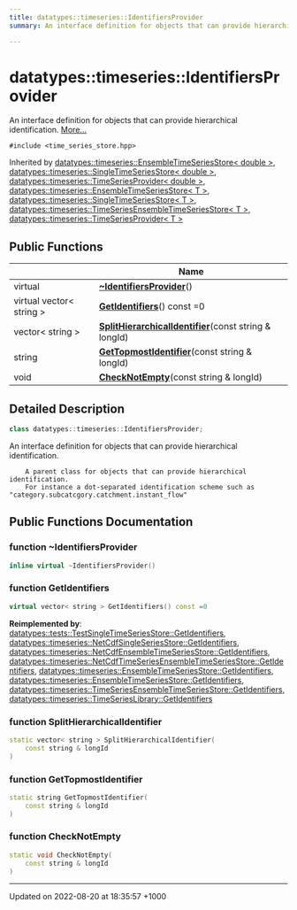 ```yaml
---
title: datatypes::timeseries::IdentifiersProvider
summary: An interface definition for objects that can provide hierarchical identification. 

---
```


# datatypes::timeseries::IdentifiersProvider



An interface definition for objects that can provide hierarchical identification.  [More...](#detailed-description)


`#include <time_series_store.hpp>`

Inherited by [datatypes::timeseries::EnsembleTimeSeriesStore< double >](/cpp/Classes/classdatatypes_1_1timeseries_1_1EnsembleTimeSeriesStore/), [datatypes::timeseries::SingleTimeSeriesStore< double >](/cpp/Classes/classdatatypes_1_1timeseries_1_1SingleTimeSeriesStore/), [datatypes::timeseries::TimeSeriesProvider< double >](/cpp/Classes/classdatatypes_1_1timeseries_1_1TimeSeriesProvider/), [datatypes::timeseries::EnsembleTimeSeriesStore< T >](/cpp/Classes/classdatatypes_1_1timeseries_1_1EnsembleTimeSeriesStore/), [datatypes::timeseries::SingleTimeSeriesStore< T >](/cpp/Classes/classdatatypes_1_1timeseries_1_1SingleTimeSeriesStore/), [datatypes::timeseries::TimeSeriesEnsembleTimeSeriesStore< T >](/cpp/Classes/classdatatypes_1_1timeseries_1_1TimeSeriesEnsembleTimeSeriesStore/), [datatypes::timeseries::TimeSeriesProvider< T >](/cpp/Classes/classdatatypes_1_1timeseries_1_1TimeSeriesProvider/)

## Public Functions

|                | Name           |
| -------------- | -------------- |
| virtual | **[~IdentifiersProvider](/cpp/Classes/classdatatypes_1_1timeseries_1_1IdentifiersProvider/#function-~identifiersprovider)**() |
| virtual vector< string > | **[GetIdentifiers](/cpp/Classes/classdatatypes_1_1timeseries_1_1IdentifiersProvider/#function-getidentifiers)**() const =0 |
| vector< string > | **[SplitHierarchicalIdentifier](/cpp/Classes/classdatatypes_1_1timeseries_1_1IdentifiersProvider/#function-splithierarchicalidentifier)**(const string & longId) |
| string | **[GetTopmostIdentifier](/cpp/Classes/classdatatypes_1_1timeseries_1_1IdentifiersProvider/#function-gettopmostidentifier)**(const string & longId) |
| void | **[CheckNotEmpty](/cpp/Classes/classdatatypes_1_1timeseries_1_1IdentifiersProvider/#function-checknotempty)**(const string & longId) |

## Detailed Description

```cpp
class datatypes::timeseries::IdentifiersProvider;
```

An interface definition for objects that can provide hierarchical identification. 



```
    A parent class for objects that can provide hierarchical identification. 
    For instance a dot-separated identification scheme such as "category.subcatcgory.catchment.instant_flow"
```

## Public Functions Documentation

### function ~IdentifiersProvider

```cpp
inline virtual ~IdentifiersProvider()
```


### function GetIdentifiers

```cpp
virtual vector< string > GetIdentifiers() const =0
```


**Reimplemented by**: [datatypes::tests::TestSingleTimeSeriesStore::GetIdentifiers](/cpp/Classes/classdatatypes_1_1tests_1_1TestSingleTimeSeriesStore/#function-getidentifiers), [datatypes::timeseries::NetCdfSingleSeriesStore::GetIdentifiers](/cpp/Classes/classdatatypes_1_1timeseries_1_1NetCdfSingleSeriesStore/#function-getidentifiers), [datatypes::timeseries::NetCdfEnsembleTimeSeriesStore::GetIdentifiers](/cpp/Classes/classdatatypes_1_1timeseries_1_1NetCdfEnsembleTimeSeriesStore/#function-getidentifiers), [datatypes::timeseries::NetCdfTimeSeriesEnsembleTimeSeriesStore::GetIdentifiers](/cpp/Classes/classdatatypes_1_1timeseries_1_1NetCdfTimeSeriesEnsembleTimeSeriesStore/#function-getidentifiers), [datatypes::timeseries::EnsembleTimeSeriesStore::GetIdentifiers](/cpp/Classes/classdatatypes_1_1timeseries_1_1EnsembleTimeSeriesStore/#function-getidentifiers), [datatypes::timeseries::EnsembleTimeSeriesStore::GetIdentifiers](/cpp/Classes/classdatatypes_1_1timeseries_1_1EnsembleTimeSeriesStore/#function-getidentifiers), [datatypes::timeseries::TimeSeriesEnsembleTimeSeriesStore::GetIdentifiers](/cpp/Classes/classdatatypes_1_1timeseries_1_1TimeSeriesEnsembleTimeSeriesStore/#function-getidentifiers), [datatypes::timeseries::TimeSeriesLibrary::GetIdentifiers](/cpp/Classes/classdatatypes_1_1timeseries_1_1TimeSeriesLibrary/#function-getidentifiers)


### function SplitHierarchicalIdentifier

```cpp
static vector< string > SplitHierarchicalIdentifier(
    const string & longId
)
```


### function GetTopmostIdentifier

```cpp
static string GetTopmostIdentifier(
    const string & longId
)
```


### function CheckNotEmpty

```cpp
static void CheckNotEmpty(
    const string & longId
)
```


-------------------------------

Updated on 2022-08-20 at 18:35:57 +1000